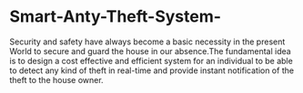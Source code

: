 # Smart-Anty-Theft-System-
Security and safety have always become a basic necessity in the present World to secure and guard the house in our  absence.The fundamental idea is to design a cost effective and efficient system for an individual to be able to detect any kind of theft in real-time  and provide instant notification of the theft to the house owner.
